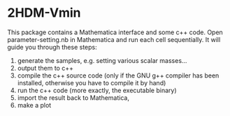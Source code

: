 # 2HDM-Vmin
This package contains a Mathematica interface and some c++ code.
Open parameter-setting.nb in Mathematica and run each cell sequentially.
It will guide you through these steps:
1. generate the samples, e.g. setting various scalar masses...
2. output them to c++
3. compile the c++ source code (only if the GNU g++ compiler has been installed, otherwise you have to compile it by hand)
4. run the c++ code (more exactly, the executable binary)
5. import the result back to Mathematica,
6. make a plot

